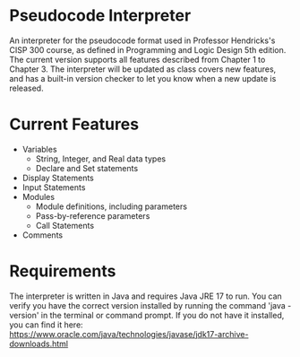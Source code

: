 # Pseudocode Interpreter
An interpreter for the pseudocode format used in Professor Hendricks's CISP 300 course, as defined in Programming and Logic Design 5th edition. The current version supports all features described from Chapter 1 to Chapter 3. The interpreter will be updated as class covers new features, and has a built-in version checker to let you know when a new update is released.

# Current Features
* Variables
  * String, Integer, and Real data types
  * Declare and Set statements
* Display Statements
* Input Statements
* Modules
  * Module definitions, including parameters
  * Pass-by-reference parameters
  * Call Statements
* Comments

# Requirements
The interpreter is written in Java and requires Java JRE 17 to run. You can verify you have the correct version installed by running the command 'java -version' in the terminal or command prompt. If you do not have it installed, you can find it here: https://www.oracle.com/java/technologies/javase/jdk17-archive-downloads.html
